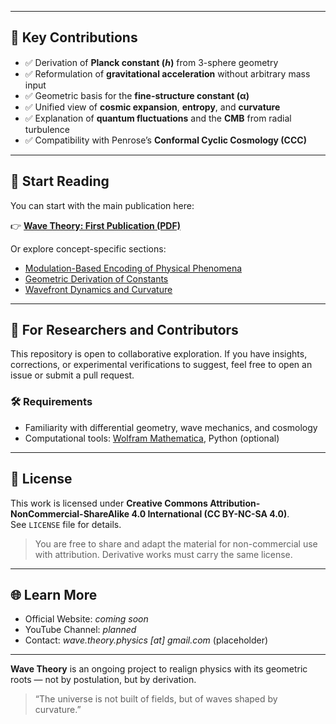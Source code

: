 
---

## 🔬 Key Contributions

- ✅ Derivation of **Planck constant (ℎ)** from 3-sphere geometry
- ✅ Reformulation of **gravitational acceleration** without arbitrary mass input
- ✅ Geometric basis for the **fine-structure constant (α)**
- ✅ Unified view of **cosmic expansion**, **entropy**, and **curvature**
- ✅ Explanation of **quantum fluctuations** and the **CMB** from radial turbulence
- ✅ Compatibility with Penrose’s **Conformal Cyclic Cosmology (CCC)**

---

## 📖 Start Reading

You can start with the main publication here:

👉 [**Wave Theory: First Publication (PDF)**](docs/wave_theory.pdf)

Or explore concept-specific sections:

- [Modulation-Based Encoding of Physical Phenomena](docs/modulation_encoding.md)
- [Geometric Derivation of Constants](derivations/constants_geometry.md)
- [Wavefront Dynamics and Curvature](docs/wavefront_dynamics.md)

---

## 🧠 For Researchers and Contributors

This repository is open to collaborative exploration. If you have insights, corrections, or experimental verifications to suggest, feel free to open an issue or submit a pull request.

### 🛠 Requirements

- Familiarity with differential geometry, wave mechanics, and cosmology
- Computational tools: [Wolfram Mathematica](https://www.wolfram.com/mathematica/), Python (optional)

---

## 📜 License

This work is licensed under **Creative Commons Attribution-NonCommercial-ShareAlike 4.0 International (CC BY-NC-SA 4.0)**.  
See `LICENSE` file for details.

> You are free to share and adapt the material for non-commercial use with attribution. Derivative works must carry the same license.

---

## 🌐 Learn More

- Official Website: *coming soon*
- YouTube Channel: *planned*
- Contact: *wave.theory.physics [at] gmail.com* (placeholder)

---

**Wave Theory** is an ongoing project to realign physics with its geometric roots — not by postulation, but by derivation.

> “The universe is not built of fields, but of waves shaped by curvature.”

